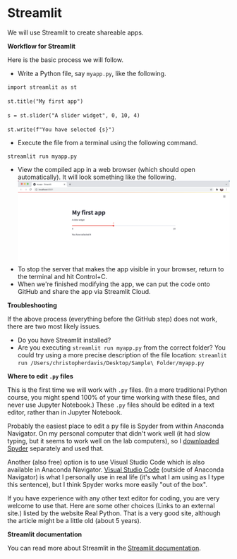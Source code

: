 # Streamlit

We will use Streamlit to create shareable apps.

**Workflow for Streamlit**

Here is the basic process we will follow.

* Write a Python file, say `myapp.py`, like the following.
```
import streamlit as st

st.title("My first app")

s = st.slider("A slider widget", 0, 10, 4)

st.write(f"You have selected {s}")
```
* Execute the file from a terminal using the following command.
```
streamlit run myapp.py
```
* View the compiled app in a web browser (which should open automatically).  It will look something like the following.
![slider image](images/slider.png)
* To stop the server that makes the app visible in your browser, return to the terminal and hit Control+C.
* When we're finished modifying the app, we can put the code onto GitHub and share the app via Streamlit Cloud.

**Troubleshooting**

If the above process (everything before the GitHub step) does not work, there are two most likely issues.
* Do you have Streamlit installed?
* Are you executing `streamlit run myapp.py` from the correct folder?  You could try using a more precise description of the file location: `streamlit run /Users/christopherdavis/Desktop/Sample\ Folder/myapp.py`

**Where to edit `.py` files**

This is the first time we will work with `.py` files.  (In a more traditional Python course, you might spend 100% of your time working with these files, and never use Jupyter Notebook.)  These `.py` files should be edited in a text editor, rather than in Jupyter Notebook.

Probably the easiest place to edit a py file is Spyder from within Anaconda Navigator.  On my personal computer that didn't work well (it had slow typing, but it seems to work well on the lab computers), so I [downloaded Spyder](https://www.spyder-ide.org/#section-download) separately and used that.

Another (also free) option is to use Visual Studio Code which is also available in Anaconda Navigator.  [Visual Studio Code](https://code.visualstudio.com/) (outside of Anaconda Navigator) is what I personally use in real life (it's what I am using as I type this sentence), but I think Spyder works more easily "out of the box".

If you have experience with any other text editor for coding, you are very welcome to use that.  Here are some other choices (Links to an external site.) listed by the website Real Python.  That is a very good site, although the article might be a little old (about 5 years).

**Streamlit documentation**

You can read more about Streamlit in the [Streamlit documentation](https://docs.streamlit.io/).